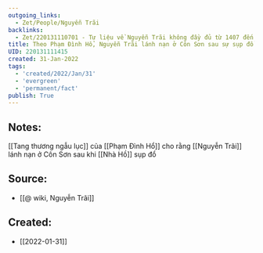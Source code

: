 ```yaml
---
outgoing_links:
  - Zet/People/Nguyễn Trãi
backlinks:
  - Zet/220131110701 - Tư liệu về Nguyễn Trãi không đầy đủ từ 1407 đến khi gia nhập Lam Sơn
title: Theo Phạm Đình Hổ, Nguyễn Trãi lánh nạn ở Côn Sơn sau sự sụp đổ nhà Hồ
UID: 220131111415
created: 31-Jan-2022
tags:
  - 'created/2022/Jan/31'
  - 'evergreen'
  - 'permanent/fact'
publish: True
---
```

## Notes:
[[Tang thương ngẫu lục]] của [[Phạm Đình Hổ]] cho rằng [[Nguyễn Trãi]] lánh nạn ở Côn Sơn sau khi [[Nhà Hồ]] sụp đổ

## Source:
- [[@ wiki, Nguyễn Trãi]]


## Created:
- [[2022-01-31]]
